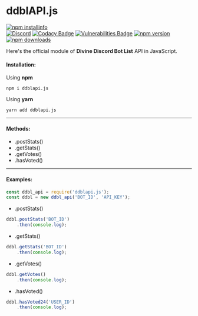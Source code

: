 # ddblAPI.js
[![npm installinfo](https://nodei.co/npm/ddblapi.js.png?downloads=true&stars=true)](https://www.npmjs.com/package/ddblapi.js)<br>
[![Discord](https://discordapp.com/api/guilds/454933217666007052/widget.png)](https://discord.gg/8b2YahE)
[![Codacy Badge](https://api.codacy.com/project/badge/Grade/4e138d2f45ee449bbc73b73d6a107fe2)](https://github.com/Sworder71/ddblAPI.js)
[![Vulnerabilities Badge](https://snyk.io/test/github/Sworder71/ddblAPI.js/badge.svg?targetFile=package.json)](https://github.com/Sworder71/ddblAPI.js)
[![npm version](https://img.shields.io/npm/v/ddblapi.js.svg?maxAge=3600)](https://www.npmjs.com/package/ddblapi.js)
[![npm downloads](https://img.shields.io/npm/dt/ddblapi.js.svg?maxAge=3600)](https://www.npmjs.com/package/ddblapi.js)

Here's the official module of **Divine Discord Bot List** API in JavaScript.
#### Installation:

Using **npm**

`npm i ddblapi.js`

Using **yarn**

`yarn add ddblapi.js`
<hr>

#### Methods:
- .postStats()
- .getStats()
- .getVotes()
- .hasVoted()
<hr>

#### Examples:
```js
const ddbl_api = require('ddblapi.js');
const ddbl = new ddbl_api('BOT_ID', 'API_KEY');
```

- .postStats()
```js
ddbl.postStats('BOT_ID')
    .then(console.log);
```

- .getStats()
```js
ddbl.getStats('BOT_ID')
    .then(console.log);
```

- .getVotes()
```js
ddbl.getVotes()
    .then(console.log);
```

- .hasVoted()
```js
ddbl.hasVoted24('USER_ID')
    .then(console.log);
```
